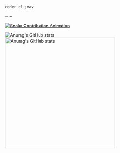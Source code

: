 `coder of jvav`

~ ~

[![Snake Contribution Animation](https://fastly.jsdelivr.net/gh/umuo/umuo@output/github-contribution-grid-snake.svg)](https://github.com/marketplace/actions/generate-snake-game-from-github-contribution-grid)



<img src="https://github-readme-stats.vercel.app/api?username=umuo&show_icons=true&theme=synthwave" alt="Anurag's GitHub stats" style="zoom:100%; margin-left: 0px;" /><img src="https://github-readme-stats.vercel.app/api/top-langs/?username=umuo&layout=compact&hide_progress=false" alt="Anurag's GitHub stats" style="zoom:100%; margin-right: 0px; width: 360px;" />





